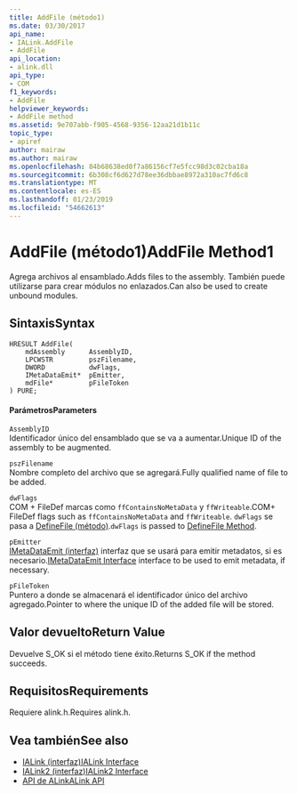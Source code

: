 ```yaml
---
title: AddFile (método1)
ms.date: 03/30/2017
api_name:
- IALink.AddFile
- AddFile
api_location:
- alink.dll
api_type:
- COM
f1_keywords:
- AddFile
helpviewer_keywords:
- AddFile method
ms.assetid: 9e707abb-f905-4568-9356-12aa21d1b11c
topic_type:
- apiref
author: mairaw
ms.author: mairaw
ms.openlocfilehash: 84b68638ed0f7a86156cf7e5fcc98d3c02cba18a
ms.sourcegitcommit: 6b308cf6d627d78ee36dbbae8972a310ac7fd6c8
ms.translationtype: MT
ms.contentlocale: es-ES
ms.lasthandoff: 01/23/2019
ms.locfileid: "54662613"
---
```

# <a name="addfile-method1"></a><span data-ttu-id="6b70c-102">AddFile (método1)</span><span class="sxs-lookup"><span data-stu-id="6b70c-102">AddFile Method1</span></span>
<span data-ttu-id="6b70c-103">Agrega archivos al ensamblado.</span><span class="sxs-lookup"><span data-stu-id="6b70c-103">Adds files to the assembly.</span></span> <span data-ttu-id="6b70c-104">También puede utilizarse para crear módulos no enlazados.</span><span class="sxs-lookup"><span data-stu-id="6b70c-104">Can also be used to create unbound modules.</span></span>  
  
## <a name="syntax"></a><span data-ttu-id="6b70c-105">Sintaxis</span><span class="sxs-lookup"><span data-stu-id="6b70c-105">Syntax</span></span>  
  
```  
HRESULT AddFile(  
    mdAssembly      AssemblyID,  
    LPCWSTR         pszFilename,  
    DWORD           dwFlags,  
    IMetaDataEmit*  pEmitter,  
    mdFile*         pFileToken  
) PURE;  
```  
  
#### <a name="parameters"></a><span data-ttu-id="6b70c-106">Parámetros</span><span class="sxs-lookup"><span data-stu-id="6b70c-106">Parameters</span></span>  
 `AssemblyID`  
 <span data-ttu-id="6b70c-107">Identificador único del ensamblado que se va a aumentar.</span><span class="sxs-lookup"><span data-stu-id="6b70c-107">Unique ID of the assembly to be augmented.</span></span>  
  
 `pszFilename`  
 <span data-ttu-id="6b70c-108">Nombre completo del archivo que se agregará.</span><span class="sxs-lookup"><span data-stu-id="6b70c-108">Fully qualified name of file to be added.</span></span>  
  
 `dwFlags`  
 <span data-ttu-id="6b70c-109">COM + FileDef marcas como `ffContainsNoMetaData` y `ffWriteable`.</span><span class="sxs-lookup"><span data-stu-id="6b70c-109">COM+ FileDef flags such as `ffContainsNoMetaData` and `ffWriteable`.</span></span> <span data-ttu-id="6b70c-110">`dwFlags` se pasa a [DefineFile (método)](../../../../docs/framework/unmanaged-api/metadata/imetadataassemblyemit-definefile-method.md).</span><span class="sxs-lookup"><span data-stu-id="6b70c-110">`dwFlags` is passed to [DefineFile Method](../../../../docs/framework/unmanaged-api/metadata/imetadataassemblyemit-definefile-method.md).</span></span>  
  
 `pEmitter`  
 <span data-ttu-id="6b70c-111">[IMetaDataEmit (interfaz)](../../../../docs/framework/unmanaged-api/metadata/imetadataemit-interface.md) interfaz que se usará para emitir metadatos, si es necesario.</span><span class="sxs-lookup"><span data-stu-id="6b70c-111">[IMetaDataEmit Interface](../../../../docs/framework/unmanaged-api/metadata/imetadataemit-interface.md) interface to be used to emit metadata, if necessary.</span></span>  
  
 `pFileToken`  
 <span data-ttu-id="6b70c-112">Puntero a donde se almacenará el identificador único del archivo agregado.</span><span class="sxs-lookup"><span data-stu-id="6b70c-112">Pointer to where the unique ID of the added file will be stored.</span></span>  
  
## <a name="return-value"></a><span data-ttu-id="6b70c-113">Valor devuelto</span><span class="sxs-lookup"><span data-stu-id="6b70c-113">Return Value</span></span>  
 <span data-ttu-id="6b70c-114">Devuelve S_OK si el método tiene éxito.</span><span class="sxs-lookup"><span data-stu-id="6b70c-114">Returns S_OK if the method succeeds.</span></span>  
  
## <a name="requirements"></a><span data-ttu-id="6b70c-115">Requisitos</span><span class="sxs-lookup"><span data-stu-id="6b70c-115">Requirements</span></span>  
 <span data-ttu-id="6b70c-116">Requiere alink.h.</span><span class="sxs-lookup"><span data-stu-id="6b70c-116">Requires alink.h.</span></span>  
  
## <a name="see-also"></a><span data-ttu-id="6b70c-117">Vea también</span><span class="sxs-lookup"><span data-stu-id="6b70c-117">See also</span></span>
- [<span data-ttu-id="6b70c-118">IALink (interfaz)</span><span class="sxs-lookup"><span data-stu-id="6b70c-118">IALink Interface</span></span>](../../../../docs/framework/unmanaged-api/alink/ialink-interface.md)
- [<span data-ttu-id="6b70c-119">IALink2 (interfaz)</span><span class="sxs-lookup"><span data-stu-id="6b70c-119">IALink2 Interface</span></span>](../../../../docs/framework/unmanaged-api/alink/ialink2-interface.md)
- [<span data-ttu-id="6b70c-120">API de ALink</span><span class="sxs-lookup"><span data-stu-id="6b70c-120">ALink API</span></span>](../../../../docs/framework/unmanaged-api/alink/index.md)
